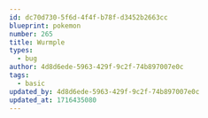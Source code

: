 ```yaml
---
id: dc70d730-5f6d-4f4f-b78f-d3452b2663cc
blueprint: pokemon
number: 265
title: Wurmple
types:
  - bug
author: 4d8d6ede-5963-429f-9c2f-74b897007e0c
tags:
  - basic
updated_by: 4d8d6ede-5963-429f-9c2f-74b897007e0c
updated_at: 1716435080
---
```

